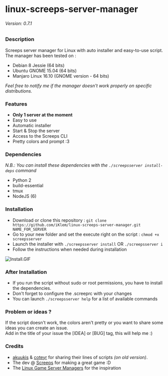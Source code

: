 # linux-screeps-server-manager
###### Version: 0.7.1

### Description
Screeps server manager for Linux with auto installer and easy-to-use script.  
The manager has been tested on :
* Debian 8 Jessie (64 bits)
* Ubuntu GNOME 15.04 (64 bits)
* Manjaro Linux 16.10 (GNOME version - 64 bits)  

*Feel free to notify me if the manager doesn't work properly on specific distributions.*

### Features
* __Only 1 server at the moment__
* Easy to use
* Automatic installer
* Start & Stop the server
* Access to the Screeps CLI
* Pretty colors and prompt :3

### Dependencies
*N.B.: You can install these dependencies with the `./screepsserver install-deps` command*
* Python 2
* build-essential
* tmux
* NodeJS (6)

### Installation
* Download or clone this repository : `git clone https://github.com/iKlem/linux-screeps-server-manager.git NAME_FOR_SERVER`
* Go to your new folder and set the execute right on the script : `chmod +x screepsserver`
* Launch the installer with `./screepsserver install` OR `./screepsserver i`
* Follow the instructions when needed during installation

![Install.GIF](https://cdelalande.fr/files/install-2.gif)

### After Installation
* If you run the script without sudo or root permissions, you have to install the dependencies.
* Don't forget to configure the .screeprc with your changes
* You can launch `./screepsserver help` for a list of available commands

### Problem or ideas ?
If the script doesn't work, the colors aren't pretty or you want to share some ideas you can create an issue.  
Add in the title of your issue the [IDEA] or [BUG] tag, this will help me :)  

### Credits
* [akuukis](https://screeps.com/a/#!/profile/akuukis) & [coteyr](https://screeps.com/a/#!/profile/coteyr) for sharing their lines of scripts _(on old version)_.
* The dev @ [Screeps](https://screeps.com) for making a great game :D
* The [Linux Game Server Managers](https://github.com/GameServerManagers/LinuxGSM) for the inspiration
